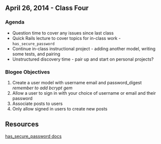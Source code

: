 ## April 26, 2014 - Class Four

### Agenda
* Question time to cover any issues since last class
* Quick Rails lecture to cover topics for in-class work - `has_secure_password`
* Continue in-class instructional project - adding another model, writing some tests, and pairing
* Unstructured discovery time - pair up and start on personal projects?


### Blogee Objectives
1. Create a user model with username email and password_digest _remember to add bcrypt gem_
2. Allow a user to sign in with your choice of username or email and their password
3. Associate posts to users
4. Only allow signed in users to create new posts

## Resources
[has_secure_password docs](http://api.rubyonrails.org/classes/ActiveModel/SecurePassword/ClassMethods.html)
